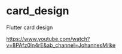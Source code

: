 # card_design

Flutter card design

https://www.youtube.com/watch?v=8PAfz0ln4rE&ab_channel=JohannesMilke
